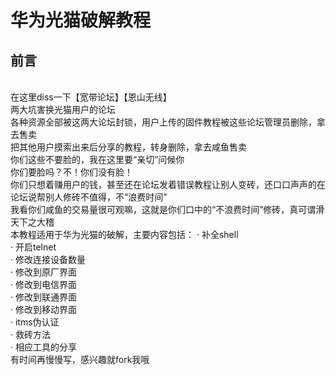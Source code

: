 # 华为光猫破解教程
<h2>前言</h2><br>
在这里diss一下【宽带论坛】【恩山无线】<br>
两大坑害换光猫用户的论坛<br>
各种资源全部被这两大论坛封锁，用户上传的固件教程被这些论坛管理员删除，拿去售卖<br>
把其他用户摸索出来后分享的教程，转身删除，拿去咸鱼售卖<br>
你们这些不要脸的，我在这里要“亲切”问候你<br>
你们要脸吗？不！你们没有脸！<br>
你们只想着赚用户的钱，甚至还在论坛发着错误教程让别人变砖，还口口声声的在论坛说帮别人修砖不值得，不“浪费时间”<br>
我看你们咸鱼的交易量很可观嘛，这就是你们口中的“不浪费时间”修砖，真可谓滑天下之大稽<br>
</h2>本教程适用于华为光猫的破解，主要内容包括：</h2>
· 补全shell<br>
· 开启telnet<br>
· 修改连接设备数量<br>
· 修改到原厂界面<br>
· 修改到电信界面<br>
· 修改到联通界面<br>
· 修改到移动界面<br>
· itms伪认证<br>
· 救砖方法<br>
· 相应工具的分享<br>
有时间再慢慢写，感兴趣就fork我哦

